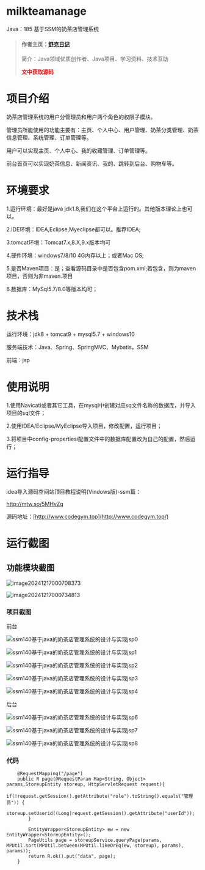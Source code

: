 # milkteamanage
Java：185 基于SSM的奶茶店管理系统
> #### 作者主页：[舒克日记](https://blog.csdn.net/cativen)
>
>  简介：Java领域优质创作者、Java项目、学习资料、技术互助
>
> <b><font color=red>文中获取源码</font></b>

# 项目介绍

奶茶店管理系统的用户分管理员和用户两个角色的权限子模块。

管理员所能使用的功能主要有：主页、个人中心、用户管理、奶茶分类管理、奶茶信息管理、系统管理、订单管理等。

用户可以实现主页、个人中心、我的收藏管理、订单管理等。

前台首页可以实现奶茶信息、新闻资讯、我的、跳转到后台、购物车等。

# 环境要求

1.运行环境：最好是java jdk1.8,我们在这个平台上运行的。其他版本理论上也可以。

2.IDE环境：IDEA,Eclipse,Myeclipse都可以。推荐IDEA;

3.tomcat环境：Tomcat7.x,8.X,9.x版本均可

4.硬件环境：windows7/8/10 4G内存以上；或者Mac OS;

5.是否Maven项目：是；查看源码目录中是否包含pom.xml;若包含，则为maven项目，否则为非maven.项目

6.数据库：MySql5.7/8.0等版本均可；

# 技术栈

运行环境：jdk8 + tomcat9 + mysql5.7 + windows10

服务端技术：Java、Spring、SpringMVC、Mybatis，SSM

前端：jsp

# 使用说明

1.使用Navicati或者其它工具，在mysql中创建对应sq文件名称的数据库，并导入项目的sql文件；

2.使用IDEA/Eclipse/MyEclipse导入项目，修改配置，运行项目；

3.将项目中config-propertiesi配置文件中的数据库配置改为自己的配置，然后运行；

# 运行指导

idea导入源码空间站顶目教程说明(Vindows版)-ssm篇：

http://mtw.so/5MHvZq

源码地址：[http://www.codegym.top](http://www.codegym.top/)



# 运行截图

## 功能模块截图

![image20241217000708373](https://i-blog.csdnimg.cn/img_convert/0c04ba4674c933848fcdb0da38623f81.png)

![image20241217000734813](https://i-blog.csdnimg.cn/img_convert/43f18c84986812a811a70b7ee88f0866.png)

### 项目截图

前台

![ssm140基于java的奶茶店管理系统的设计与实现jsp0](https://i-blog.csdnimg.cn/img_convert/06ca42b54dd44f1ba23004b2bafc731f.png)

![ssm140基于java的奶茶店管理系统的设计与实现jsp1](https://i-blog.csdnimg.cn/img_convert/1c628cf1c399bdda7f88c1716aa7289b.png)

![ssm140基于java的奶茶店管理系统的设计与实现jsp2](https://i-blog.csdnimg.cn/img_convert/e93fd515c023e70698b83715bf26b656.png)

![ssm140基于java的奶茶店管理系统的设计与实现jsp3](https://i-blog.csdnimg.cn/img_convert/bb13cc0ddf6770727a0a935627b2ee45.png)

![ssm140基于java的奶茶店管理系统的设计与实现jsp4](https://i-blog.csdnimg.cn/img_convert/eacd510f963aaadea30953308d2f2d03.png)

后台

![ssm140基于java的奶茶店管理系统的设计与实现jsp6](https://i-blog.csdnimg.cn/img_convert/e933d15355f4c9ffb17c58aa5274ffb6.png)

![ssm140基于java的奶茶店管理系统的设计与实现jsp7](https://i-blog.csdnimg.cn/img_convert/4fd1ee172244738d77933970c7560472.png)

![ssm140基于java的奶茶店管理系统的设计与实现jsp8](https://i-blog.csdnimg.cn/img_convert/138d404472dd5db27112558fe6fbeae4.png)
### 代码

```
    @RequestMapping("/page")
    public R page(@RequestParam Map<String, Object> params,StoreupEntity storeup, HttpServletRequest request){
    	if(!request.getSession().getAttribute("role").toString().equals("管理员")) {
    		storeup.setUserid((Long)request.getSession().getAttribute("userId"));
    	}

        EntityWrapper<StoreupEntity> ew = new EntityWrapper<StoreupEntity>();
		PageUtils page = storeupService.queryPage(params, MPUtil.sort(MPUtil.between(MPUtil.likeOrEq(ew, storeup), params), params));
        return R.ok().put("data", page);
    }
```

